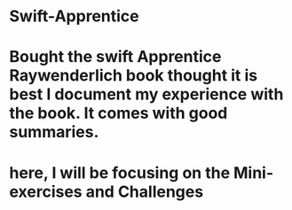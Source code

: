 # Swift-Apprentice

# Bought the swift Apprentice Raywenderlich book thought it is best I document my experience with the book. It comes with good summaries.

# here, I will be focusing on the Mini-exercises and Challenges


